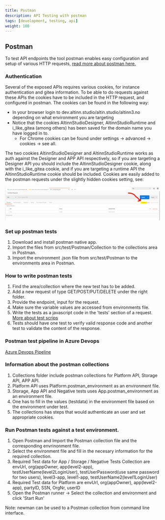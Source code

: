 ```yaml
---
title: Postman
description: API Testing with postman
tags: [development, testing, api]
weight: 100
---
```


## Postman
To test API endpoints the tool postman enables easy configuration and setup of various HTTP requests, [read more about postman here.](https://learning.getpostman.com/docs/postman/sending_api_requests/requests)

### Authentication

Several of the exposed APIs requires various cookies, for instance authentication and gitea information. To be able to do requests against these APIs the cookies have to be included in the HTTP request, and configured in postman. The cookies can be found in the following way:
- In your browser login to dev.altinn.studio/altin.studio/altinn3.no depending on what environment you are targeting
- Notice that the cookies AltinnStudioDesigner, AltinnStudioRuntime and i_like_gitea (among others) has been saved for the domain name you have logged in to.
  - For Chrome cookies can be found under settings -> advanced -> cookies -> see all.

The two cookies AltinnStudioDesigner and AltinnStudioRuntime works as auth against the Designer and APP API respectively, so if you are targeting a Designer API you should include the AltinnStudioDesigner cookie, along with the i_like_gitea cookie, and if you are targeting a runtime API the AltinnStudioRuntime cookie should be included.
Cookies are easily added to the postman requests under the slightly hidden cookies setting, see:

![Postman Cookies](postman-cookies.PNG?width=800)

### Set up postman tests
1. Download and install postman native app.
2. Import the files from src/test/Postman/Collection to the collections area in Postman.
3. Import the environment .json file from src/test/Postman to the environments area in Postman.

### How to write postman tests
1. Find the area/collection where the new test has to be added.
2. Add a new request of type GET/POST/PUT/DELETE under the right folder.
3. Provide the endpoint, input for the request.
4. Make sure the variable values are accessed from environments file.
5. Write the tests as a javascript code in the 'tests' section of a request.
[More about test scrips](https://learning.getpostman.com/docs/postman/scripts/test_scripts/)
6. Tests should have one test to verify valid response code and another test to validate the content of the response.

### Postman test pipeline in Azure Devops
[Azure Devops Pipeline](https://dev.azure.com/brreg/altinn-studio/_build?definitionId=54)

### Information about the postman collections
1. Collections folder include postman collections for Platform API, Storage API, APP API.
2. Platform API uses Platform.postman_environment as an environment file.
3. Storage, App API and Negative tests uses App.postman_environment as an environment file.
4. One has to fill in the values (testdata) in the environment file based on the environment under test.
5. The collections has steps that would authenticate an user and set appropriate cookies.

### Run Postman tests against a test environment.
1. Open Postman and Import the Postman collection file and the corresponding envrinonment file.
2. Select the environment file and fill in the necesary information for the required collection.
3. Required Test data for App / Storage / Negative Tests Collection are envUrl, org(appOwner, app(level2-app), testUserName(level2LoginUser), testUserPassword(use same password for two users), level3-app, level1-app, testUserName2(level1LoginUser)
4. Required Test data for Platform are envUrl, org(appOwner), app(level2-app), partyID, SSN, OrgNr, userID
5. Open the Postman runner -> Select the collection and environment and click 'Start Run'

Note: newman can be used to a Postman collection from command line interface.